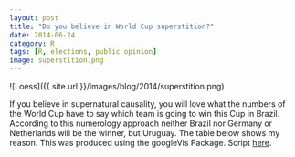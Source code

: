 ```yaml
---
layout: post
title: "Do you believe in World Cup superstition?" 
date: 2014-06-24
category: R
tags: [R, elections, public opinion]
image: superstition.png
---
```


![Loess]({{ site.url }}/images/blog/2014/superstition.png)

If you believe in supernatural causality, you will love what the numbers of the World Cup have to say which team is going to win this Cup in Brazil. According to this numerology approach neither Brazil nor Germany or Netherlands will be the winner, but Uruguay. The table below shows my reason. This was produced using the googleVis Package. Script [here](https://gist.github.com/danielmarcelino/83faf0e03c41fe6df857#file-superstition-r).
